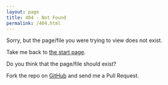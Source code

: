 ```yaml
---
layout: page
title: 404 - Not Found
permalink: /404.html
---
```


Sorry, but the page/file you were trying to view does not exist.

Take me back to [the start page](/).

Do you think that the page/file should exist?

Fork the repo on [GitHub](https://github.com/hlaueriksson/conductofcode.io) and send me a Pull Request.